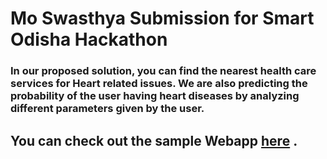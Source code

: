 # Mo Swasthya Submission for Smart Odisha Hackathon

### In our proposed solution, you can find the nearest health care services for Heart related issues. We are also predicting the probability of the user having heart diseases by analyzing different parameters given by the user.

## **You can check out the sample Webapp** [here](https://apps.coeaibbsr.in/moswasthya) **.**
